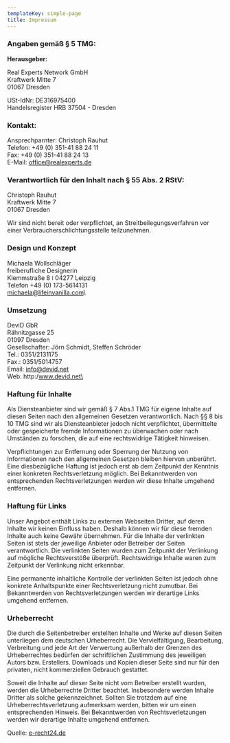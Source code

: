 ```yaml
---
templateKey: simple-page
title: Impressum
---
```

### Angaben gemäß § 5 TMG:

**Herausgeber:**

Real Experts Network GmbH\
Kraftwerk Mitte 7\
01067 Dresden

USt-IdNr: DE316975400\
Handelsregister HRB 37504 - Dresden

### Kontakt:

Ansprechparnter: Christoph Rauhut\
Telefon: +49 (0) 351-41 88 24 11\
Fax: +49 (0) 351-41 88 24 13\
E-Mail: office@realexperts.de

### Verantwortlich für den Inhalt nach § 55 Abs. 2 RStV:

Christoph Rauhut\
Kraftwerk Mitte 7\
01067 Dresden

Wir sind nicht bereit oder verpflichtet, an Streitbeilegungsverfahren vor einer
Verbraucherschlichtungsstelle teilzunehmen.

### Design und Konzept
Michaela Wollschläger\
freiberufliche Designerin\
Klemmstraße 8 ǀ 04277 Leipzig\
Telefon +49 (0) 173-5614131\
michaela@lifeinvanilla.com\

### Umsetzung 
DeviD GbR\
Rähnitzgasse 25\
01097 Dresden\
Gesellschafter: Jörn Schmidt, Steffen Schröder\
Tel.: 0351/2131175\
Fax.: 0351/5014757\
Email: info@devid.net\
Web: http:/www.devid.net\

### Haftung für Inhalte

Als Diensteanbieter sind wir gemäß § 7 Abs.1 TMG für eigene Inhalte auf diesen Seiten
nach den allgemeinen Gesetzen verantwortlich. Nach §§ 8 bis 10 TMG sind wir als
Diensteanbieter jedoch nicht verpflichtet, übermittelte oder gespeicherte fremde Informationen zu
überwachen oder nach Umständen zu forschen, die auf eine rechtswidrige Tätigkeit
hinweisen.

Verpflichtungen zur Entfernung oder Sperrung der Nutzung von Informationen nach
den allgemeinen Gesetzen bleiben hiervon unberührt. Eine diesbezügliche Haftung ist jedoch
erst ab dem Zeitpunkt der Kenntnis einer konkreten Rechtsverletzung möglich. Bei Bekanntwerden
von entsprechenden Rechtsverletzungen werden wir diese Inhalte umgehend entfernen.

### Haftung für Links

Unser Angebot enthält Links zu externen Webseiten Dritter, auf
deren Inhalte wir keinen Einfluss haben. Deshalb können wir für diese fremden Inhalte auch
keine Gewähr übernehmen. Für die Inhalte der verlinkten Seiten ist stets der jeweilige
Anbieter oder Betreiber der Seiten verantwortlich. Die verlinkten Seiten wurden zum Zeitpunkt der
Verlinkung auf mögliche Rechtsverstöße überprüft. Rechtswidrige Inhalte
waren zum Zeitpunkt der Verlinkung nicht erkennbar.

Eine permanente inhaltliche Kontrolle der
verlinkten Seiten ist jedoch ohne konkrete Anhaltspunkte einer Rechtsverletzung nicht zumutbar. Bei
Bekanntwerden von Rechtsverletzungen werden wir derartige Links umgehend entfernen.

### Urheberrecht

Die durch die Seitenbetreiber erstellten Inhalte und Werke auf diesen Seiten
unterliegen dem deutschen Urheberrecht. Die Vervielfältigung, Bearbeitung, Verbreitung und jede
Art der Verwertung außerhalb der Grenzen des Urheberrechtes bedürfen der schriftlichen
Zustimmung des jeweiligen Autors bzw. Erstellers. Downloads und Kopien dieser Seite sind nur für
den privaten, nicht kommerziellen Gebrauch gestattet.

Soweit die Inhalte auf dieser Seite nicht
vom Betreiber erstellt wurden, werden die Urheberrechte Dritter beachtet. Insbesondere werden Inhalte
Dritter als solche gekennzeichnet. Sollten Sie trotzdem auf eine Urheberrechtsverletzung aufmerksam
werden, bitten wir um einen entsprechenden Hinweis. Bei Bekanntwerden von Rechtsverletzungen
werden wir derartige Inhalte umgehend entfernen.

Quelle: [e-recht24.de](https://www.erecht24.de)
